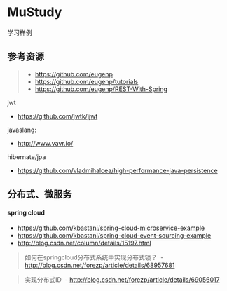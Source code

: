 # MuStudy
学习样例

## 参考资源
> - https://github.com/eugenp
> - https://github.com/eugenp/tutorials 
> - https://github.com/eugenp/REST-With-Spring

jwt
  - https://github.com/jwtk/jjwt

javaslang:
  - http://www.vavr.io/
  

hibernate/jpa
  - https://github.com/vladmihalcea/high-performance-java-persistence

## 分布式、微服务
#### spring cloud
- https://github.com/kbastani/spring-cloud-microservice-example
- https://github.com/kbastani/spring-cloud-event-sourcing-example
- http://blog.csdn.net/column/details/15197.html
> 如何在springcloud分布式系统中实现分布式锁？
  - http://blog.csdn.net/forezp/article/details/68957681
  
> 实现分布式ID
  - http://blog.csdn.net/forezp/article/details/69056017
